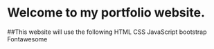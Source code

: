# Welcome to my portfolio website.
##This website will use the following
HTML
CSS
JavaScript
bootstrap
Fontawesome
